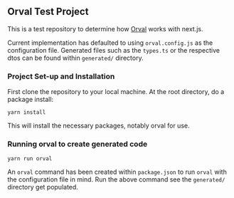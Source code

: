 ## Orval Test Project

This is a test repository to determine how [Orval](https://orval.dev/reference/configuration/overview) works with next.js.

Current implementation has defaulted to using `orval.config.js` as the configuration file. Generated files such as the `types.ts` or the respective dtos can be found within `generated/` directory.

### Project Set-up and Installation

First clone the repository to your local machine. At the root directory, do a package install:

```
yarn install
```

This will install the necessary packages, notably orval for use.

### Running orval to create generated code

```
yarn run orval
```

An `orval` command has been created within `package.json` to run `orval` with the configuration file in mind. Run the above command see the `generated/` directory get populated.
